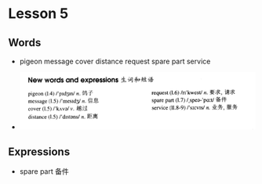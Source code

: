 # Lesson 5

## Words

- pigeon message cover distance request spare part service

- ![Words](../../../Images/Part2/words-5.png)

## Expressions

- spare part 备件
